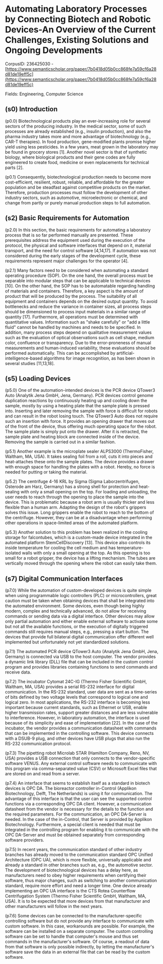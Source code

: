 # Automating Laboratory Processes by Connecting Biotech and Robotic Devices-An Overview of the Current Challenges, Existing Solutions and Ongoing Developments

CorpusID: 236425030 - [https://www.semanticscholar.org/paper/7b0418d05b0cc868fe7a59cf6a28d81de19eff5c](https://www.semanticscholar.org/paper/7b0418d05b0cc868fe7a59cf6a28d81de19eff5c)

Fields: Engineering, Computer Science

## (s0) Introduction
(p0.0) Biotechnological products play an ever-increasing role for several sectors of the producing industry. In the medical sector, some of such processes are already established (e.g., insulin production), and also the pharma industry takes more and more advantage of biotechnology (e.g., CAR-T therapies). In food production, gene-modified plants promise higher yield using less pesticides. In a few years, meat grown in the laboratory may be found in grocery stores [1]. Another novel sector is that of synthetic biology, where biological products and their gene codes are fully engineered to create food, medicine or even replacements for technical parts [2].

(p0.1) Consequently, biotechnological production needs to become more cost-efficient, resilient, robust, reliable, and affordable for the greater population and be steadfast against competitive products on the market. Therefore, production processes must follow the development of other industry sectors, such as automotive, microelectronic or chemical, and change from partly or purely manual production steps to full automation.
## (s2) Basic Requirements for Automation
(p2.0) In this section, the basic requirements for automating a laboratory process that is so far performed manually are presented. These prerequisites address the equipment used during the execution of the protocol, the physical and software interfaces that depend on it, material transport, and the need for control software [4,14,17]. If automation was not considered during the early stages of the development cycle, these requirements represent major challenges for the operator [4].

(p2.1) Many factors need to be considered when automating a standard operating procedure (SOP). On the one hand, the overall process must be separable into modular steps that can be applicable to technical devices [10]. On the other hand, the SOP has to be automatable regarding handling of materials and containers. Therefore, a key aspect is the amount of product that will be produced by the process. The suitability of all equipment and containers depends on the desired output quantity. To avoid bottlenecks and reduce the variance in container sizes, all process steps should be dimensioned to process input materials in a similar range of quantity [17]. Furthermore, all operations must be determined with quantitative values. Information such as "shake carefully" or "add a little fluid" cannot be handled by machines and needs to be specified. In addition, many process steps depend on qualitative measurement values such as the evaluation of optical observations such as cell shape, medium color, confluence or transparency. Due to the error-proneness of manual measurements and human-induced variability, these evaluations should be performed automatically. This can be accomplished by artificial-intelligence-based algorithms for image recognition, as has been shown in several studies [11,13,18].
## (s5) Loading Devices
(p5.0) One of the automation-intended devices is the PCR device QTower3 Auto (Analytik Jena GmbH, Jena, Germany). PCR devices control genome duplication reactions by continuously heating up and cooling down the sample, mostly by using a heating plate that the sample plate is pressed into. Inserting and later removing the sample with force is difficult for robots and can result in the robot losing touch. The QTower3 Auto does not require such an insertion with force. It provides an opening drawer that moves out of the front of the device, thus offering much operating space for the robot. The sample plate is simply put onto the drawer. After it is retracted, the sample plate and heating block are connected inside of the device. Removing the sample is carried out in a similar fashion.

(p5.1) Another example is the microplate sealer ALPS3000 (ThermoFisher, Waltham, MA, USA). It takes sealing foil from a roll, cuts it into pieces and heat-attaches these onto the sample plates. The device provides a drawer with enough space for handling the plates with a robot. Hereby, no force is needed for putting or taking the material.

(p5.2) The centrifuge 4-16 KRL by Sigma (Sigma Laborzentrifugen, Osterode am Harz, Germany) has a strong shell for protection and heat-sealing with only a small opening on the top. For loading and unloading, the user needs to reach through the opening to place the sample into the device. This is problematic because a robot arm is usually thicker and less flexible than a human arm. Adapting the design of the robot's grippers solves this issue. Long grippers enable the robot to reach to the bottom of the centrifuge. However, they can be at a disadvantage when performing other operations in space-limited areas of the automated platform.

(p5.3) Another solution to this problem has been realized in the cooling storage for falcontubes, which is a custom-made device integrated in the automated platform StemCellDiscovery [13]. This device also controls its inside temperature for cooling the cell medium and has temperature-isolated walls with only a small opening at the top. As this opening is too small for a robot gripper, the device has a lifting mechanism. The tubes are vertically moved through the opening where the robot can easily take them.
## (s7) Digital Communication Interfaces
(p7.0) While the automation of custom-developed devices is quite simple when using programmable logic controllers (PLC) or microcontrollers, great caution must be taken when obtaining devices that shall be integrated into the automated environment. Some devices, even though being highly modern, complex and technically advanced, do not allow for receiving commands or sending data via a digital interface. Other devices may allow only partial automation and either enable external software to activate some but not all the available functions, or the execution of digitally triggered commands still requires manual steps, e.g., pressing a start button. The devices that provide full bilateral digital communication offer different well implemented but unfortunately not yet standardized solutions.

(p7.1) The automated PCR device QTower3 Auto (Analytik Jena GmbH, Jena, Germany) is connected via USB to the host computer. The vendor provides a dynamic link library (DLL) file that can be included in the custom control program and provides libraries containing functions to send commands and receive data.

(p7.2) The incubator Cytomat 24C-IG (Thermo Fisher Scientific GmbH, Waltham, MA, USA) provides a serial RS-232 interface for digital communication. In the RS-232 standard, user data are sent as a time-series of bits defined by two voltage levels that correspond to logical one and logical zero. In most applications, the RS-232 interface is becoming less important because current standards, such as Ethernet or USB, enable higher transmission rates, support greater distances and are less vulnerable to interference. However, in laboratory automation, the interface is used because of its simplicity and ease of implementation [22]. In the case of the incubator, the vendor provides a communication datasheet with commands that can be implemented in the controlling software. This device connects with a DSUB-9 plug, and other devices have USB plugs that also run the RS-232 communication protocol.

(p7.3) The pipetting robot Microlab STAR (Hamilton Company, Reno, NV, USA) provides a USB connection that only connects to the vendor-specific software VENUS. Any external control software needs to communicate with this program via comma-separated value (CSV) or Microsoft Excel files that are stored on and read from a server.

(p7.4) An interface that seems to establish itself as a standard in biotech devices is OPC DA. The bioreactor controller in-Control (Applikon Biotechnology, Delft, The Netherlands) is using it for communication. The advantage of this interface is that the user can see the supported control functions via a corresponding OPC DA client. However, a communication datasheet from the vendor is necessary for the details to the function and the required parameters. For the communication, an OPC DA-Server is needed. In the case of the in-Control, that Server is provided by Applikon Biotechnology. Furthermore, a special client is needed that must be integrated in the controlling program for enabling it to communicate with the OPC DA-Server and must be obtained separately from corresponding software providers.

(p7.5) In recent years, the communication standard of other industry branches has already moved to the communication standard OPC Unified Architecture (OPC UA), which is more flexible, universally applicable and already a standard in other branches such as, e.g., the automotive sector. The development of biotechnological devices has a delay here, as manufacturers need to obey higher requirements when certifying their software, thus major changes, such as switching to another communication standard, require more effort and need a longer time. One device already implementing an OPC UA interface is the CTS Rotea Counterflow Centrifugation System (Thermo Fisher Scientific GmbH, Waltham, MA, USA). It is to be expected that more devices from that manufacturer and other manufacturers will follow in the next years.

(p7.6) Some devices can be connected to the manufacturer-specific controlling software but do not provide any interface to communicate with custom software. In this case, workarounds are possible. For example, the software can be installed on a separate computer. The custom controlling software can be set to handle that computer's mouse and thus set commands in the manufacturer's software. Of course, a readout of data from that software is only possible indirectly, by letting the manufacturer's software save the data in an external file that can be read by the custom software.
